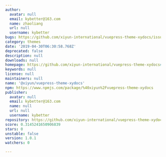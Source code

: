```yaml
---
author:
  avatar: null
  email: kybetter@163.com
  name: zhaoliang
  url: null
  username: kybetter
bugs: https://github.com/xiyun-international/vuepress-theme-xydocs/issues
category: themes
date: '2019-04-30T06:30:58.768Z'
deprecated: false
description: null
downloads: null
homepage: https://github.com/xiyun-international/vuepress-theme-xydocs#readme
keywords: null
license: null
maintainers: null
name: '@xiyun/vuepress-theme-xydocs'
npm: https://www.npmjs.com/package/%40xiyun%2Fvuepress-theme-xydocs
publisher:
  avatar: null
  email: kybetter@163.com
  name: null
  url: null
  username: kybetter
repository: https://github.com/xiyun-international/vuepress-theme-xydocs
score: 0.3145241650906839
stars: 0
unstable: false
version: 1.0.1
watchers: 0

---
```


